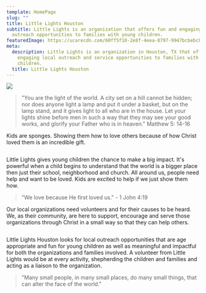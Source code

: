 ```yaml
---
template: HomePage
slug: ""
title: Little Lights Houston
subtitle: Little Lights is an organization that offers fun and engaging local
  outreach opportunities to families with young children.
featuredImage: https://ucarecdn.com/60ff5f10-2e8f-4eea-8797-9947bcbebcb2/
meta:
  description: Little Lights is an organization in Houston, TX that offers fun and
    engaging local outreach and service opportunities to families with young
    children.
  title: Little Lights Houston
---
```

![](https://ucarecdn.com/0497cd79-bc13-4906-ad1c-c951889fb4f8/)

> "You are the light of the world. A city set on a hill cannot be hidden; nor does anyone light a lamp and put it under a basket, but on the lamp stand, and it gives light to all who are in the house. Let your lights shine before men in such a way that they may see your good works, and glorify your Father who is in heaven." Matthew 5: 14-16

Kids are sponges. Showing them how to love others because of how Christ loved them is an incredible gift.

![]()

Little Lights gives young children the chance to make a big impact. It's powerful when a child begins to understand that the world is a bigger place then just their school, neighborhood and church. All around us, people need help and want to be loved. Kids are excited to help if we just show them how.

> "We love because He first loved us." - 1 John 4:19

Our local organizations need volunteers and for their causes to be heard. We, as their community, are here to support, encourage and serve those organizations through Christ in a small way so that they can help others.

![]()

Little Lights Houston looks for local outreach opportunities that are age appropriate and fun for young children as well as meaningful and impactful for both the organizations and families involved. A volunteer from Little Lights would be at every activity, shepherding the children and families and acting as a liaison to the organization.

> "Many small people, in many small places, do many small things, that can alter the face of the world."